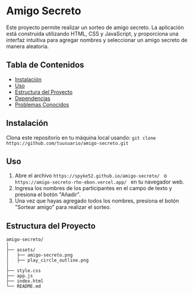 # Amigo Secreto

Este proyecto permite realizar un sorteo de amigo secreto. La aplicación está construida utilizando HTML, CSS y JavaScript, y proporciona una interfaz intuitiva para agregar nombres y seleccionar un amigo secreto de manera aleatoria.

## Tabla de Contenidos
- [Instalación](#instalación)
- [Uso](#uso)
- [Estructura del Proyecto](#estructura-del-proyecto)
- [Dependencias](#dependencias)
- [Problemas Conocidos](#problemas-conocidos)

## Instalación

 Clona este repositorio en tu máquina local usando:
    ``` git clone https://github.com/tuusuario/amigo-secreto.git
    ```


## Uso

1. Abre el archivo `https://spyke52.github.io/amigo-secreto/ ` o `https://amigo-secreto-rho-ebon.vercel.app/ ` en tu navegador web.
2. Ingresa los nombres de los participantes en el campo de texto y presiona el botón "Añadir".
3. Una vez que hayas agregado todos los nombres, presiona el botón "Sortear amigo" para realizar el sorteo.

## Estructura del Proyecto

```plaintext
amigo-secreto/
│
├── assets/
│   ├── amigo-secreto.png
│   ├── play_circle_outline.png
│
├── style.css
├── app.js
├── index.html
└── README.md
